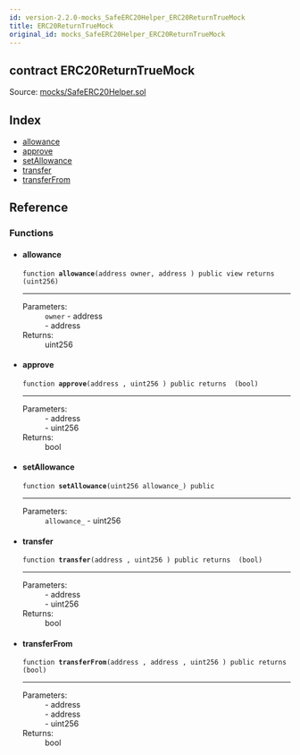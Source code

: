 ```yaml
---
id: version-2.2.0-mocks_SafeERC20Helper_ERC20ReturnTrueMock
title: ERC20ReturnTrueMock
original_id: mocks_SafeERC20Helper_ERC20ReturnTrueMock
---
```


<div class="contract-doc"><div class="contract"><h2 class="contract-header"><span class="contract-kind">contract</span> ERC20ReturnTrueMock</h2><div class="source">Source: <a href="https://github.com/OpenZeppelin/zeppelin-solidity/blob/v2.2.0/contracts/mocks/SafeERC20Helper.sol" target="_blank">mocks/SafeERC20Helper.sol</a></div></div><div class="index"><h2>Index</h2><ul><li><a href="mocks_SafeERC20Helper_ERC20ReturnTrueMock.html#allowance">allowance</a></li><li><a href="mocks_SafeERC20Helper_ERC20ReturnTrueMock.html#approve">approve</a></li><li><a href="mocks_SafeERC20Helper_ERC20ReturnTrueMock.html#setAllowance">setAllowance</a></li><li><a href="mocks_SafeERC20Helper_ERC20ReturnTrueMock.html#transfer">transfer</a></li><li><a href="mocks_SafeERC20Helper_ERC20ReturnTrueMock.html#transferFrom">transferFrom</a></li></ul></div><div class="reference"><h2>Reference</h2><div class="functions"><h3>Functions</h3><ul><li><div class="item function"><span id="allowance" class="anchor-marker"></span><h4 class="name">allowance</h4><div class="body"><code class="signature">function <strong>allowance</strong><span>(address owner, address ) </span><span>public </span><span>view </span><span>returns  (uint256) </span></code><hr/><dl><dt><span class="label-parameters">Parameters:</span></dt><dd><div><code>owner</code> - address</div><div><code></code> - address</div></dd><dt><span class="label-return">Returns:</span></dt><dd>uint256</dd></dl></div></div></li><li><div class="item function"><span id="approve" class="anchor-marker"></span><h4 class="name">approve</h4><div class="body"><code class="signature">function <strong>approve</strong><span>(address , uint256 ) </span><span>public </span><span>returns  (bool) </span></code><hr/><dl><dt><span class="label-parameters">Parameters:</span></dt><dd><div><code></code> - address</div><div><code></code> - uint256</div></dd><dt><span class="label-return">Returns:</span></dt><dd>bool</dd></dl></div></div></li><li><div class="item function"><span id="setAllowance" class="anchor-marker"></span><h4 class="name">setAllowance</h4><div class="body"><code class="signature">function <strong>setAllowance</strong><span>(uint256 allowance_) </span><span>public </span></code><hr/><dl><dt><span class="label-parameters">Parameters:</span></dt><dd><div><code>allowance_</code> - uint256</div></dd></dl></div></div></li><li><div class="item function"><span id="transfer" class="anchor-marker"></span><h4 class="name">transfer</h4><div class="body"><code class="signature">function <strong>transfer</strong><span>(address , uint256 ) </span><span>public </span><span>returns  (bool) </span></code><hr/><dl><dt><span class="label-parameters">Parameters:</span></dt><dd><div><code></code> - address</div><div><code></code> - uint256</div></dd><dt><span class="label-return">Returns:</span></dt><dd>bool</dd></dl></div></div></li><li><div class="item function"><span id="transferFrom" class="anchor-marker"></span><h4 class="name">transferFrom</h4><div class="body"><code class="signature">function <strong>transferFrom</strong><span>(address , address , uint256 ) </span><span>public </span><span>returns  (bool) </span></code><hr/><dl><dt><span class="label-parameters">Parameters:</span></dt><dd><div><code></code> - address</div><div><code></code> - address</div><div><code></code> - uint256</div></dd><dt><span class="label-return">Returns:</span></dt><dd>bool</dd></dl></div></div></li></ul></div></div></div>
